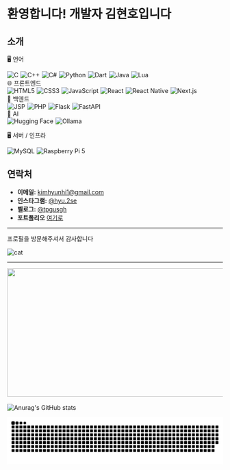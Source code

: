 # 환영합니다! 개발자 김현호입니다

## 소개
🖥️ 언어
<div style="display:flex; flex-wrap:wrap; gap: 5px;"> 
<img alt="C" src ="https://img.shields.io/badge/C-A8B9CC.svg?&style=for-the-badge&logo=C&logoColor=white"/> 
<img alt="C++" src ="https://img.shields.io/badge/C++-A8B9CC.svg?&style=for-the-badge&logo=C%2B%2B&logoColor=white"/> 
<img alt="C#" src="https://img.shields.io/badge/C%23-239120.svg?style=for-the-badge&logo=csharp&logoColor=white" /> 
<img alt="Python" src ="https://img.shields.io/badge/Python-3776AB.svg?&style=for-the-badge&logo=Python&logoColor=white"/> 
<img alt="Dart" src="https://img.shields.io/badge/Dart-0175C2.svg?style=for-the-badge&logo=dart&logoColor=white" /> 
<img alt="Java" src="https://img.shields.io/badge/Java-007396.svg?style=for-the-badge&logo=openjdk&logoColor=white" />
<img alt="Lua" src="https://img.shields.io/badge/Lua-2C2D72.svg?style=for-the-badge&logo=lua&logoColor=white" /> 
</div>
🌐 프론트엔드
<div style="display:flex; flex-wrap:wrap; gap: 5px;">
<img alt="HTML5" src ="https://img.shields.io/badge/HTML5-E34F26.svg?&style=for-the-badge&logo=HTML5&logoColor=white"/> 
<img alt="CSS3" src ="https://img.shields.io/badge/CSS3-1572B6.svg?&style=for-the-badge&logo=CSS3&logoColor=white"/> 
<img alt="JavaScript" src ="https://img.shields.io/badge/JavaScript-F7DF1E.svg?&style=for-the-badge&logo=JavaScript&logoColor=black"/> 
<img alt="React" src ="https://img.shields.io/badge/React-61DAFB.svg?&style=for-the-badge&logo=React&logoColor=white"/> 
<img alt="React Native" src ="https://img.shields.io/badge/React%20Native-61DAFB.svg?&style=for-the-badge&logo=React&logoColor=white"/> 
<img alt="Next.js" src="https://img.shields.io/badge/Next.js-000000.svg?style=for-the-badge&logo=nextdotjs&logoColor=white" /> 
</div>
🔧 백엔드
<div style="display:flex; flex-wrap:wrap; gap: 5px;">
<img alt="JSP" src="https://img.shields.io/badge/JSP-007396.svg?style=for-the-badge&logo=java&logoColor=white" /> 
<img alt="PHP" src="https://img.shields.io/badge/PHP-777BB4.svg?style=for-the-badge&logo=php&logoColor=white" /> 
<img alt="Flask" src="https://img.shields.io/badge/Flask-000000.svg?style=for-the-badge&logo=flask&logoColor=white" />
<img alt="FastAPI" src="https://img.shields.io/badge/FastAPI-009688.svg?style=for-the-badge&logo=fastapi&logoColor=white" /> 
</div>
🧠 AI
<div style="display:flex; flex-wrap:wrap; gap: 5px;">
<img alt="Hugging Face" src="https://img.shields.io/badge/HuggingFace-FCC72C.svg?style=for-the-badge&logo=huggingface&logoColor=black" />
<img alt="Ollama" src="https://img.shields.io/badge/Ollama-000000.svg?style=for-the-badge&logoColor=white" />
</div>

🖥️ 서버 / 인프라
<div style="display:flex; flex-wrap:wrap; gap: 5px;"> 
<img alt="MySQL" src="https://img.shields.io/badge/MySQL-000000.svg?&style=for-the-badge&logo=mysql&logoColor=white"/>
<img alt="Raspberry Pi 5" src="https://img.shields.io/badge/Pi5-C51A4A.svg?style=for-the-badge&logo=raspberrypi&logoColor=white" />
</div>

## 연락처

- **이메일:** [kimhyunhi1@gmail.com](mailto:justn.hyeok@gmail.com)
- **인스타그램:** [@hyu.2se](https://www.instagram.com/hyu.2se)
- **벨로그:** [@tpgusgh](https://velog.io/@tpgusgh/posts)
- **포트폴리오** [여기로](https://observant-agreement-17f.notion.site/15fbd5ffe3fa800398deef388bc7707e?pvs=4)
<hr>
프로필을 방문해주셔서 감사합니다

![cat](https://media.tenor.com/CnP64S7lszwAAAAj/meme-cat-cat-meme.gif) <hr>



<a href="https://www.gitanimals.org/en_US?utm_medium=image&utm_source=tpgusgh&utm_content=farm">
<img
  src="https://render.gitanimals.org/farms/tpgusgh"
  width="600"
  height="300"
/>
</a>


![Anurag's GitHub stats](https://github-readme-stats.vercel.app/api?username=tpgusgh&show_icons=true&theme=synthwave)

<p align="center">
  <img alt="github-snake-dark" src="https://raw.githubusercontent.com/tpgusgh/github-snake/1a2c8c1e47cd689156ea436e9c392a9fe4387270/github-snake-dark.svg" />
</p>


